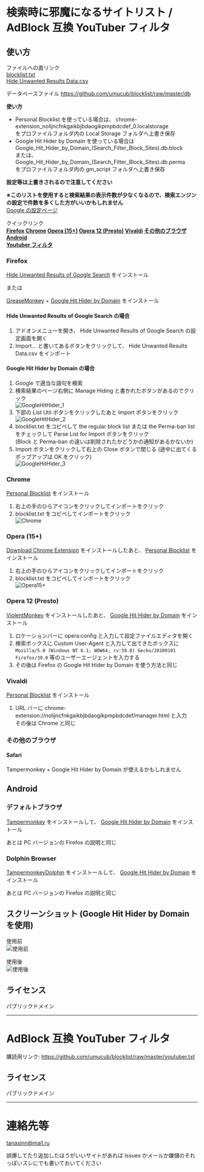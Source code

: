 # 検索時に邪魔になるサイトリスト / AdBlock 互換 YouTuber フィルタ
## 使い方
ファイルへの直リンク  
[blocklist.txt](https://github.com/umucub/blocklist/raw/master/blocklist.txt)  
[Hide Unwanted Results Data.csv](https://github.com/umucub/blocklist/raw/master/Hide%20Unwanted%20Results%20Data.csv)  

データベースファイル
https://github.com/umucub/blocklist/raw/master/db

**使い方**
* Personal Blocklist を使っている場合は、 chrome-extension_nolijncfnkgaikbjbdaogikpmpbdcdef_0.localstorage  
をプロファイルフォルダ内の Local Storage フォルダへ上書き保存
* Google Hit Hider by Domain を使っている場合は  
Google_Hit_Hider_by_Domain_(Search_Filter_Block_Sites).db.block  
または、  
Google_Hit_Hider_by_Domain_(Search_Filter_Block_Sites).db.perma  
をプロファイルフォルダ内の gm_script フォルダへ上書き保存

**設定等は上書きされるので注意してください**

**※このリストを使用すると検索結果の表示件数が少なくなるので、検索エンジンの設定で件数を多くした方がいいかもしれません**  
[Google の設定ページ](https://www.google.co.jp/preferences)

クイックリンク  
**[Firefox](#firefox) [Chrome](#chrome) [Opera (15+)](#opera-15) [Opera 12 (Presto)](#opera-12-presto) [Vivaldi](#vivaldi) [その他のブラウザ](#%E3%81%9D%E3%81%AE%E4%BB%96%E3%81%AE%E3%83%96%E3%83%A9%E3%82%A6%E3%82%B6)  
[Android](#android)**  
**[Youtuber フィルタ](#adblock-%E4%BA%92%E6%8F%9B-youtuber-%E3%83%95%E3%82%A3%E3%83%AB%E3%82%BF)**

### Firefox
[Hide Unwanted Results of Google Search](https://addons.mozilla.org/ja/firefox/addon/hide-unwanted-results-of-go/)
をインストール

または

[GreaseMonkey](https://addons.mozilla.org/ja/firefox/addon/greasemonkey/)
\+
[Google Hit Hider by Domain](https://greasyfork.org/ja/scripts/1682-google-hit-hider-by-domain-search-filter-block-sites)
をインストール

#### Hide Unwanted Results of Google Search の場合
1. アドオンメニューを開き、 Hide Unwanted Results of Google Search の設定画面を開く
2. Import... と書いてあるボタンをクリックして、 Hide Unwanted Results Data.csv をインポート

#### Google Hit Hider by Domain の場合
1. Google で適当な語句を検索
2. 検索結果のページ右側に Manage Hiding と書かれたボタンがあるのでクリック  
![GoogleHitHider_1](./ss/googlehithider_1.png "GoogleHitHider_1")
3. 下部の List Util ボタンをクリックしたあと Import ボタンをクリック  
![GoogleHitHider_2](./ss/googlehithider_2.png "GoogleHitHider_2")
4. blocklist.txt をコピペして the regular block list または the Perma-ban list をチェックして Parse List for Import ボタンをクリック  
 (Block と Perma-ban の違いは削除されたかどうかの通知があるかないか)
5. Import ボタンをクリックして右上の Close ボタンで閉じる (途中に出てくるポップアップは OK をクリック)  
![GoogleHitHider_3](./ss/googlehithider_3.png "GoogleHitHider_3")

### Chrome
[Personal Blocklist](https://chrome.google.com/webstore/detail/personal-blocklist-by-goo/nolijncfnkgaikbjbdaogikpmpbdcdef)
をインストール

1. 右上の手のひらアイコンをクリックしてインポートをクリック
2. blocklist.txt をコピペしてインポートをクリック  
![Chrome](./ss/chrome.png "chrome")

### Opera (15+)
[Download Chrome Extension](https://addons.opera.com/ja/extensions/details/download-chrome-extension-9/)
をインストールしたあと、
[Personal Blocklist](https://chrome.google.com/webstore/detail/personal-blocklist-by-goo/nolijncfnkgaikbjbdaogikpmpbdcdef)
をインストール

1. 右上の手のひらアイコンをクリックしてインポートをクリック
2. blocklist.txt をコピペしてインポートをクリック  
![Opera15+](./ss/opera15+.png "Opera15+")

### Opera 12 (Presto)
[ViolentMonkey](https://addons.opera.com/en/extensions/details/violent-monkey/)
をインストールしたあと、
[Google Hit Hider by Domain](https://greasyfork.org/ja/scripts/1682-google-hit-hider-by-domain-search-filter-block-sites)
をインストール

1. ロケーションバーに opera:config と入力して設定ファイルエディタを開く
2. 検索ボックスに Custom User-Agent と入力して出てきたボックスに  
`Mozilla/5.0 (Windows NT 6.1; WOW64; rv:39.0) Gecko/20100101 Firefox/39.0` 等のユーザーエージェントを入力する
3. その後は Firefox の Google Hit Hider by Domain を使う方法と同じ

### Vivaldi
[Personal Blocklist](https://chrome.google.com/webstore/detail/personal-blocklist-by-goo/nolijncfnkgaikbjbdaogikpmpbdcdef)
をインストール

1. URL バーに chrome-extension://nolijncfnkgaikbjbdaogikpmpbdcdef/manager.html と入力  
その後は Chrome と同じ

### その他のブラウザ
#### Safari
Tampermonkey \+ Google Hit Hider by Domain が使えるかもしれません

## Android
### デフォルトブラウザ
[Tampermonkey](https://play.google.com/store/apps/details?id=net.biniok.tampermonkey)
をインストールして、
[Google Hit Hider by Domain](https://greasyfork.org/ja/scripts/1682-google-hit-hider-by-domain-search-filter-block-sites)
をインストール

あとは PC バージョンの Firefox の説明と同じ

### Dolphin Browser
[TampermonkeyDolphin](https://play.google.com/store/apps/details?id=net.tampermonkey.dolphin)
をインストールして、
[Google Hit Hider by Domain](https://greasyfork.org/ja/scripts/1682-google-hit-hider-by-domain-search-filter-block-sites)
をインストール

あとは PC バージョンの Firefox の説明と同じ

## スクリーンショット (Google Hit Hider by Domain を使用)
使用前  
![使用前](./ss/before.png "使用前")

使用後  
![使用後](./ss/after.png "使用後")

## ライセンス
パブリックドメイン

***

# AdBlock 互換 YouTuber フィルタ
購読用リンク: https://github.com/umucub/blocklist/raw/master/youtuber.txt

## ライセンス
パブリックドメイン

***

# 連絡先等
tanasinn@mail.ru

誤爆してたり追加したほうがいいサイトがあれば Issues かメールか嫌儲のそれっぽいスレにでも書いておいてください
